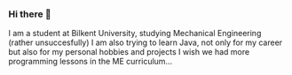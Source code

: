 ### Hi there 👋
 I am a student at Bilkent University, studying Mechanical Engineering (rather unsuccesfully)
 I am also trying to learn Java, not only for my career but also for my personal hobbies and projects
 I wish we had more programming lessons in the ME curriculum...

<!--
**aviculara/aviculara** is a ✨ _special_ ✨ repository because its `README.md` (this file) appears on your GitHub profile.

Here are some ideas to get you started:

- 🔭 I’m currently working on ...
- 🌱 I’m currently learning ...
- 👯 I’m looking to collaborate on ...
- 🤔 I’m looking for help with ...
- 💬 Ask me about ...
- 📫 How to reach me: ...
- 😄 Pronouns: ...
- ⚡ Fun fact: ...
-->

